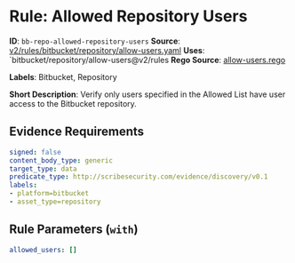 # Rule: Allowed Repository Users

**ID**: `bb-repo-allowed-repository-users`
**Source**: [v2/rules/bitbucket/repository/allow-users.yaml](https://github.com/scribe-public/sample-policies/v2/rules/bitbucket/repository/allow-users.yaml)
**Uses**: `bitbucket/repository/allow-users@v2/rules
**Rego Source**: [allow-users.rego](https://github.com/scribe-public/sample-policies/v2/rules/bitbucket/repository/allow-users.rego)

**Labels**: Bitbucket, Repository

**Short Description**: Verify only users specified in the Allowed List have user access to the Bitbucket repository.

## Evidence Requirements

```yaml
signed: false
content_body_type: generic
target_type: data
predicate_type: http://scribesecurity.com/evidence/discovery/v0.1
labels:
- platform=bitbucket
- asset_type=repository
```
## Rule Parameters (`with`)

```yaml
allowed_users: []
```
